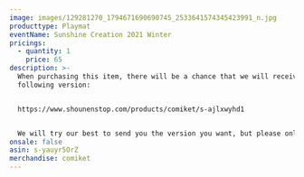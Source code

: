 ```yaml
---
image: images/129281270_1794671690690745_2533641574345423991_n.jpg
producttype: Playmat
eventName: Sunshine Creation 2021 Winter
pricings:
  - quantity: 1
    price: 65
description: >-
  When purchasing this item, there will be a chance that we will receive the
  following version:


  https://www.shounenstop.com/products/comiket/s-ajlxwyhd1


  We will try our best to send you the version you want, but please only purchase this item if you are fine with receiving either version.
onsale: false
asin: s-yauyr5OrZ
merchandise: comiket
---
```

